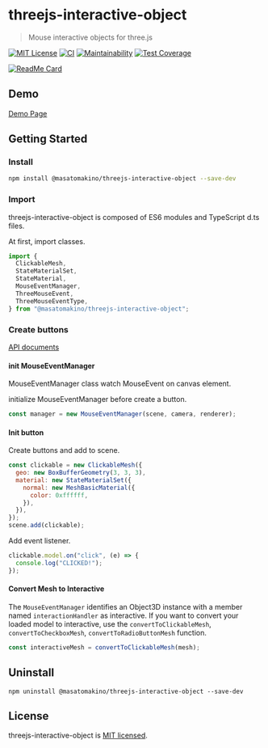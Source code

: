 # threejs-interactive-object

> Mouse interactive objects for three.js

[![MIT License](http://img.shields.io/badge/license-MIT-blue.svg?style=flat)](LICENSE)
[![CI](https://github.com/MasatoMakino/threejs-interactive-object/actions/workflows/ci.yml/badge.svg)](https://github.com/MasatoMakino/threejs-interactive-object/actions/workflows/ci.yml)
[![Maintainability](https://api.codeclimate.com/v1/badges/2c756ac812782947b080/maintainability)](https://codeclimate.com/github/MasatoMakino/threejs-interactive-object/maintainability)
[![Test Coverage](https://api.codeclimate.com/v1/badges/2c756ac812782947b080/test_coverage)](https://codeclimate.com/github/MasatoMakino/threejs-interactive-object/test_coverage)

[![ReadMe Card](https://github-readme-stats.vercel.app/api/pin/?username=MasatoMakino&repo=threejs-interactive-object)](https://github.com/MasatoMakino/threejs-interactive-object)

## Demo

[Demo Page](https://masatomakino.github.io/threejs-interactive-object/demo/)

## Getting Started

### Install

```bash
npm install @masatomakino/threejs-interactive-object --save-dev
```

### Import

threejs-interactive-object is composed of ES6 modules and TypeScript d.ts files.

At first, import classes.

```js
import {
  ClickableMesh,
  StateMaterialSet,
  StateMaterial,
  MouseEventManager,
  ThreeMouseEvent,
  ThreeMouseEventType,
} from "@masatomakino/threejs-interactive-object";
```

### Create buttons

[API documents](https://masatomakino.github.io/threejs-interactive-object/api/)

#### init MouseEventManager

MouseEventManager class watch MouseEvent on canvas element.

initialize MouseEventManager before create a button.

```js
const manager = new MouseEventManager(scene, camera, renderer);
```

#### Init button

Create buttons and add to scene.

```js
const clickable = new ClickableMesh({
  geo: new BoxBufferGeometry(3, 3, 3),
  material: new StateMaterialSet({
    normal: new MeshBasicMaterial({
      color: 0xffffff,
    }),
  }),
});
scene.add(clickable);
```

Add event listener.

```js
clickable.model.on("click", (e) => {
  console.log("CLICKED!");
});
```

#### Convert Mesh to Interactive

The `MouseEventManager` identifies an Object3D instance with a member named `interactionHandler` as interactive. If you want to convert your loaded model to interactive, use the `convertToClickableMesh`, `convertToCheckboxMesh`, `convertToRadioButtonMesh` function.

```js
const interactiveMesh = convertToClickableMesh(mesh);
```

## Uninstall

```shell script
npm uninstall @masatomakino/threejs-interactive-object --save-dev
```

## License

threejs-interactive-object is [MIT licensed](LICENSE).
